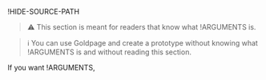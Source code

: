 !HIDE-SOURCE-PATH
> :warning: This section is meant for readers that know what !ARGUMENTS is.

> :information_source: You can use Goldpage and create a prototype without knowing what !ARGUMENTS is and without reading this section.

If you want !ARGUMENTS,
